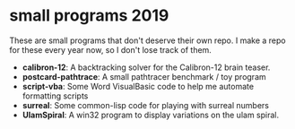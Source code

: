 # small programs 2019

These are small programs that don't deserve their own repo. I make
a repo for these every year now, so I don't lose track of them.

- __calibron-12__: A backtracking solver for the Calibron-12 brain teaser.
- __postcard-pathtrace__: A small pathtracer benchmark / toy program
- __script-vba__: Some Word VisualBasic code to help me automate formatting scripts
- __surreal__: Some common-lisp code for playing with surreal numbers
- __UlamSpiral__: A win32 program to display variations on the ulam spiral.
